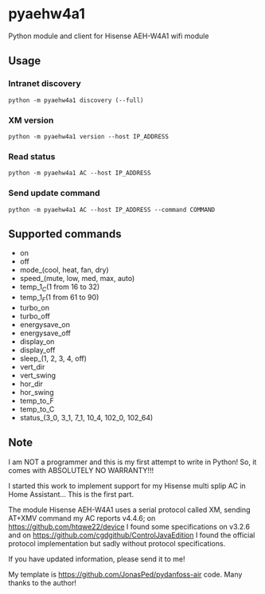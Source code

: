 # pyaehw4a1
Python module and client for Hisense AEH-W4A1 wifi module 


## Usage
### Intranet discovery
    python -m pyaehw4a1 discovery (--full)
    
### XM version
    python -m pyaehw4a1 version --host IP_ADDRESS

### Read status
    python -m pyaehw4a1 AC --host IP_ADDRESS

### Send update command
    python -m pyaehw4a1 AC --host IP_ADDRESS --command COMMAND

## Supported commands
- on
- off
- mode_(cool, heat, fan, dry)
- speed_(mute, low, med, max, auto)
- temp_$1_C ($1 from 16 to 32)
- temp_$1_F ($1 from 61 to 90)
- turbo_on
- turbo_off
- energysave_on
- energysave_off
- display_on
- display_off
- sleep_(1, 2, 3, 4, off)
- vert_dir
- vert_swing
- hor_dir
- hor_swing
- temp_to_F
- temp_to_C
- status_(3_0, 3_1, 7_1, 10_4, 102_0, 102_64)


## Note
I am NOT a programmer and this is my first attempt to write in Python!
So, it comes with ABSOLUTELY NO WARRANTY!!!

I started this work to implement support for my Hisense multi splip AC
in Home Assistant... This is the first part.

The module Hisense AEH-W4A1 uses a serial protocol called XM, sending
AT+XMV command my AC reports v4.4.6;
on https://github.com/htqwe22/device I found some specifications on
v3.2.6 and
on https://github.com/cgdgithub/ControlJavaEdition I found the official
protocol implementation but sadly without protocol specifications.

If you have updated information, please send it to me!

My template is https://github.com/JonasPed/pydanfoss-air code.
Many thanks to the author!
